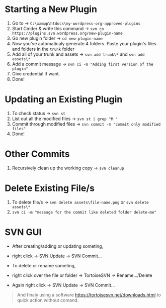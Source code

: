 # Starting a New Plugin

1. Go to → `C:\xampp\htdocs\my-wordpress-org-approved-plugins`
2. Start Cmder & write this command → `svn co https://plugins.svn.wordpress.org/new-plugin-name`
3. Go new plugin folder → `cd new-plugin-name`
4. Now you've automaticaly generate 4 folders. Paste your plugin's files and folders in the `trunk` folder
5. Add all of your trunk and assets → `svn add trunk\*` and `svn add assets\*`
6. Add a commit message → `svn ci -m "Adding first version of the plugin"`
7. Give credential if want.
8. Done!

# Updating an Existing Plugin

1. To check status → `svn st`
2. List out all the modified files → `svn st | grep "M "`
3. Commit through modified files → `svn commit -m "commit only modified files"`
4. Done!

# Other Commits

1. Recursively clean up the working copy → `svn cleanup`

# Delete Existing File/s

1. To delete file/s → `svn delete assets\file-name.png` or `svn delete assets\*`
2. `svn ci -m "message for the commit like deleted folder delete-me"`

# SVN GUI

- After creating/adding or updating someting,
- right click → SVN Update → SVN Commit...

- To delete or rename someting,
- right click over the file or folder → TortoiseSVN → Rename.../Delete
- Again right click → SVN Update → SVN Commit...

> And finaly using a software https://tortoisesvn.net/downloads.html to quick action without comand.
